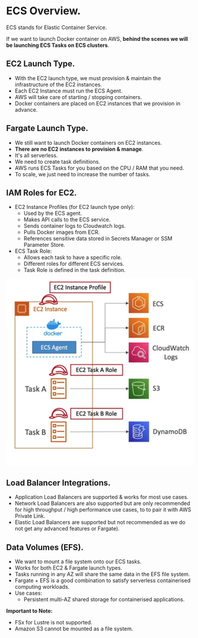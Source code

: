 # **ECS Overview.**

ECS stands for Elastic Container Service.

If we want to launch Docker container on AWS, **behind the scenes we will be launching ECS Tasks on ECS clusters**.

## **EC2 Launch Type.**

* With the EC2 launch type, we must provision & maintain the infrastructure of the EC2 instances.
* Each EC2 Instance must run the ECS Agent.
* AWS will take care of starting / stopping containers.
* Docker containers are placed on EC2 instances that we provision in advance.

## **Fargate Launch Type.**

* We still want to launch Docker containers on EC2 instances.
* **There are no EC2 instances to provision & manage**.
* It's all serverless.
* We need to create task definitions.
* AWS runs ECS Tasks for you based on the CPU / RAM that you need.
* To scale, we just need to increase the number of tasks.

## **IAM Roles for EC2.**

* EC2 Instance Profiles (for EC2 launch type only):
    * Used by the ECS agent.
    * Makes API calls to the ECS service.
    * Sends container logs to Cloudwatch logs.
    * Pulls Docker images from ECR.
    * References sensitive data stored in Secrets Manager or SSM Parameter Store.
* ECS Task Role:
    * Allows each task to have a specific role.
    * Different roles for different ECS services.
    * Task Role is defined in the task definition.

<img src='./images/ECSProfilesAndRoles.png'>

## **Load Balancer Integrations.**

* Application Load Balancers are supported & works for most use cases.
* Network Load Balancers are also supported but are only recommended for high throughput / high performance use cases, to to pair it with AWS Private Link.
* Elastic Load Balancers are supported but not recommended as we do not get any advanced features or Fargate).

## **Data Volumes (EFS).**

* We want to mount a file system onto our ECS tasks.
* Works for both EC2 & Fargate launch types.
* Tasks running in any AZ will share the same data in the EFS file system.
* Fargate + EFS is a good combination to satisfy serverless containerised computing workloads.
* Use cases:
    * Persistent multi-AZ shared storage for containerised applications.

**Important to Note:**

* FSx for Lustre is not supported.
* Amazon S3 cannot be mounted as a file system.